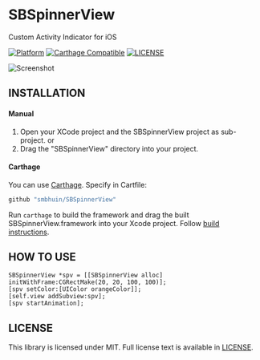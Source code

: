 # SBSpinnerView

Custom Activity Indicator for iOS

[![Platform](https://img.shields.io/badge/Platforms-iOS-4E4E4E.svg?colorA=4BC51D)](#installation)
[![Carthage Compatible](https://img.shields.io/badge/Carthage-compatible-4BC51D.svg?style=flat)](#carthage)
[![LICENSE](https://img.shields.io/badge/License-MIT-4BC51D.svg?style=flat)](#license)

![Screenshot](https://raw.githubusercontent.com/smbhuin/SBSpinnerView/master/screenshot.png)

## INSTALLATION

#### Manual
1. Open your XCode project and the SBSpinnerView project as sub-project.
or
2. Drag the "SBSpinnerView" directory into your project.

#### Carthage 
You can use [Carthage](https://github.com/Carthage/Carthage). 
Specify in Cartfile:

```ruby
github "smbhuin/SBSpinnerView"
```

Run `carthage` to build the framework and drag the built SBSpinnerView.framework into your Xcode project. Follow [build instructions](https://github.com/Carthage/Carthage#getting-started).

## HOW TO USE

 ```objc
 SBSpinnerView *spv = [[SBSpinnerView alloc] initWithFrame:CGRectMake(20, 20, 100, 100)];
 [spv setColor:[UIColor orangeColor]];
 [self.view addSubview:spv];
 [spv startAnimation];
 ```
 
## LICENSE

This library is licensed under MIT. Full license text is available in [LICENSE](https://github.com/smbhuin/SBSpinnerView/blob/master/LICENSE).
